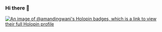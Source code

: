 ### Hi there 👋

[![An image of @amandingwani's Holopin badges, which is a link to view their full Holopin profile](https://holopin.me/amandingwani)](https://holopin.io/@amandingwani)

<!--
**amandingwani/amandingwani** is a ✨ _special_ ✨ repository because its `README.md` (this file) appears on your GitHub profile.

Here are some ideas to get you started:

- 🔭 I’m currently working on ...
- 🌱 I’m currently learning ...
- 👯 I’m looking to collaborate on ...
- 🤔 I’m looking for help with ...
- 💬 Ask me about ...
- 📫 How to reach me: ...
- 😄 Pronouns: ...
- ⚡ Fun fact: ...
-->
